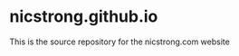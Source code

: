 nicstrong.github.io
===================

This is the source repository for the nicstrong.com website
